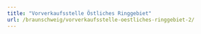 ```yaml
---
title: "Vorverkaufsstelle Östliches Ringgebiet"
url: /braunschweig/vorverkaufsstelle-oestliches-ringgebiet-2/
---
```

